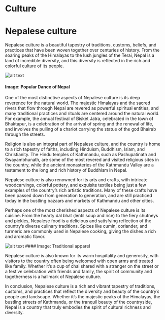 # Culture
Nepalese culture
======
Nepalese culture is a beautiful tapestry of traditions, customs, beliefs, and practices that have been woven together over centuries of history. From the soaring peaks of the Himalayas to the lush jungles of the Terai, Nepal is a land of incredible diversity, and this diversity is reflected in the rich and colorful culture of its people.

![alt text](https://www.holidify.com/images/cmsuploads/compressed/Culture_Nepal_20190821112931.jpg)
   #### Image: Popular Dance of Nepal

One of the most distinctive aspects of Nepalese culture is its deep reverence for the natural world. The majestic Himalayas and the sacred rivers that flow through Nepal are revered as powerful spiritual entities, and many traditional practices and rituals are centered around the natural world. For example, the annual festival of Bisket Jatra, celebrated in the town of Bhaktapur, is a celebration of the arrival of spring and the renewal of life, and involves the pulling of a chariot carrying the statue of the god Bhairab through the streets.

Religion is also an integral part of Nepalese culture, and the country is home to a rich tapestry of faiths, including Hinduism, Buddhism, Islam, and Christianity. The Hindu temples of Kathmandu, such as Pashupatinath and Swayambhunath, are some of the most revered and visited religious sites in the country, while the ancient monasteries of the Kathmandu Valley are a testament to the long and rich history of Buddhism in Nepal.

Nepalese culture is also renowned for its arts and crafts, with intricate woodcarvings, colorful pottery, and exquisite textiles being just a few examples of the country’s rich artistic traditions. Many of these crafts have been passed down from generation to generation, and are still practiced today in the bustling bazaars and markets of Kathmandu and other cities.

Perhaps one of the most cherished aspects of Nepalese culture is its cuisine. From the hearty dal bhat (lentil soup and rice) to the fiery chutneys and pickles, Nepalese food is a delicious and satisfying reflection of the country’s diverse culinary traditions. Spices like cumin, coriander, and turmeric are commonly used in Nepalese cooking, giving the dishes a rich and aromatic flavor.

![alt text](https://www.holidify.com/images/cmsuploads/compressed/dress_20180702130652.jpg)
        #### Image: Traditional apparel

Nepalese culture is also known for its warm hospitality and generosity, with visitors to the country often being welcomed with open arms and treated like family. Whether it’s a cup of chai shared with a stranger on the street or a festive celebration with friends and family, the spirit of community and togetherness is a hallmark of Nepalese culture.

In conclusion, Nepalese culture is a rich and vibrant tapestry of traditions, customs, and practices that reflect the diversity and beauty of the country’s people and landscape. Whether it’s the majestic peaks of the Himalayas, the bustling streets of Kathmandu, or the tranquil beauty of the countryside, Nepal is a country that truly embodies the spirit of cultural richness and diversity.
